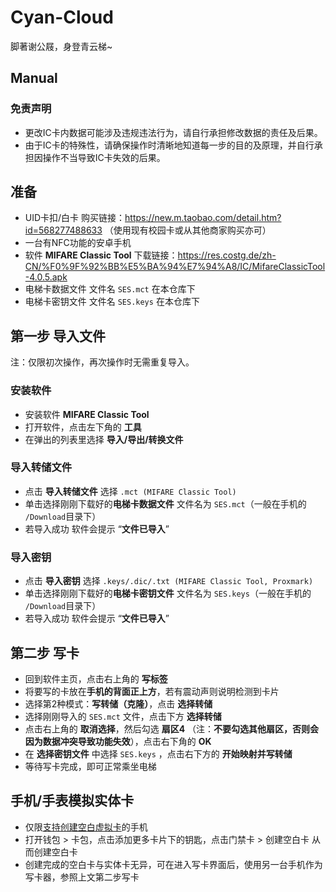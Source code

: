 # Cyan-Cloud

脚著谢公屐，身登青云梯~

## Manual

### 免责声明

- 更改IC卡内数据可能涉及违规违法行为，请自行承担修改数据的责任及后果。
- 由于IC卡的特殊性，请确保操作时清晰地知道每一步的目的及原理，并自行承担因操作不当导致IC卡失效的后果。

## 准备

- UID卡扣/白卡 购买链接：<https://new.m.taobao.com/detail.htm?id=568277488633> （使用现有校园卡或从其他商家购买亦可）
- 一台有NFC功能的安卓手机
- 软件 **MIFARE Classic Tool**  下载链接：<https://res.costg.de/zh-CN/%F0%9F%92%BB%E5%BA%94%E7%94%A8/IC/MifareClassicTool-4.0.5.apk>
- 电梯卡数据文件 文件名 `SES.mct` 在本仓库下
- 电梯卡密钥文件 文件名 `SES.keys` 在本仓库下

## 第一步 导入文件

注：仅限初次操作，再次操作时无需重复导入。

### 安装软件

- 安装软件 **MIFARE Classic Tool**
- 打开软件，点击左下角的 **工具**
- 在弹出的列表里选择 **导入/导出/转换文件**

### 导入转储文件

- 点击 **导入转储文件** 选择 `.mct (MIFARE Classic Tool)`
- 单击选择刚刚下载好的**电梯卡数据文件** 文件名为 `SES.mct`（一般在手机的 `/Download`目录下）
- 若导入成功 软件会提示 “**文件已导入**”

### 导入密钥

- 点击 **导入密钥** 选择 `.keys/.dic/.txt (MIFARE Classic Tool, Proxmark)`
- 单击选择刚刚下载好的**电梯卡密钥文件** 文件名为 `SES.keys`（一般在手机的 `/Download`目录下）
- 若导入成功 软件会提示 “**文件已导入**”

## 第二步 写卡

- 回到软件主页，点击右上角的 **写标签**
- 将要写的卡放在**手机的背面正上方**，若有震动声则说明检测到卡片
- 选择第2种模式：**写转储（克隆）**，点击 **选择转储**
- 选择刚刚导入的 `SES.mct` 文件，点击下方 **选择转储**
- 点击右上角的 **取消选择**，然后勾选 **扇区4** （注：**不要勾选其他扇区，否则会因为数据冲突导致功能失效**），点击右下角的 **OK**
- 在 **选择密钥文件** 中选择  `SES.keys` ，点击右下方的 **开始映射并写转储**
- 等待写卡完成，即可正常乘坐电梯

## 手机/手表模拟实体卡

- 仅限[支持创建空白虚拟卡](https://h5hosting-drcn.dbankcdn.cn/cch5/huaweipaycdn/aiPass_passDervices/index.html?keyType=blankcard)的手机
- 打开钱包 > 卡包，点击添加更多卡片下的钥匙，点击门禁卡 > 创建空白卡 从而创建空白卡
- 创建完成的空白卡与实体卡无异，可在进入写卡界面后，使用另一台手机作为写卡器，参照上文第二步写卡
